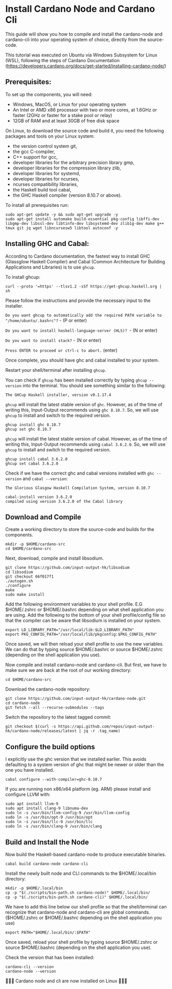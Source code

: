 # Install Cardano Node and Cardano Cli
This guide will show you how to compile and install the cardano-node and cardano-cli into your operating system of choice, directly from the source-code.

This tutorial was executed on Ubuntu via Windows Subsystem for Linux (WSL), following the steps of Cardano Documentation (https://developers.cardano.org/docs/get-started/installing-cardano-node/)

## Prerequisites:
To set up the components, you will need:

* Windows, MacOS, or Linux for your operating system
* An Intel or AMD x86 processor with two or more cores, at 1.6GHz or faster (2GHz or faster for a stake pool or relay)
* 12GB of RAM and at least 30GB of free disk space

On Linux, to download the source code and build it, you need the following packages and tools on your Linux system:

* the version control system git,
* the gcc C-compiler,
* C++ support for gcc,
* developer libraries for the arbitrary precision library gmp,
* developer libraries for the compression library zlib,
* developer libraries for systemd,
* developer libraries for ncurses,
* ncurses compatibility libraries,
* the Haskell build tool cabal,
* the GHC Haskell compiler (version 8.10.7 or above).

To install all prerequisites run:
```console
sudo apt-get update -y && sudo apt-get upgrade -y
sudo apt-get install automake build-essential pkg-config libffi-dev libgmp-dev libssl-dev libtinfo-dev libsystemd-dev zlib1g-dev make g++ tmux git jq wget libncursesw5 libtool autoconf -y
```

## Installing GHC and Cabal:
According to Cardano documentation, the fastest way to install GHC (Glassglow Haskell Compiler) and Cabal (Common Architecture for Building Applications and Libraries) is to use `ghcup`.

To install ghcup:
```console
curl --proto '=https' --tlsv1.2 -sSf https://get-ghcup.haskell.org | sh
```
Please follow the instructions and provide the necessary input to the installer.

`Do you want ghcup to automatically add the required PATH variable to "/home/ubuntu/.bashrc"?` - (P or enter)

`Do you want to install haskell-language-server (HLS)? `- (N or enter)

`Do you want to install stack?` - (N or enter)

`Press ENTER to proceed or ctrl-c to abort.` (enter)

Once complete, you should have ghc and cabal installed to your system.

Restart your shell/terminal after installing `ghcup`.

You can check if `ghcup` has been installed correctly by typing `ghcup --version` into the terminal. You should see something similar to the following:

```console
The GHCup Haskell installer, version v0.1.17.4
```
`ghcup` will install the latest stable version of `ghc`. However, as of the time of writing this, Input-Output recommends using `ghc 8.10.7`. So, we will use `ghcup` to install and switch to the required version.

```console
ghcup install ghc 8.10.7
ghcup set ghc 8.10.7
```

`ghcup` will install the latest stable version of cabal. However, as of the time of writing this, Input-Output recommends using `cabal 3.6.2.0`. So, we will use `ghcup` to install and switch to the required version.

```console
ghcup install cabal 3.6.2.0
ghcup set cabal 3.6.2.0
```

Check if we have the correct ghc and cabal versions installed with `ghc --version` and `cabal --version`:

```console
The Glorious Glasgow Haskell Compilation System, version 8.10.7

cabal-install version 3.6.2.0
compiled using version 3.6.2.0 of the Cabal library
```

## Download and Compile
Create a working directory to store the source-code and builds for the components.
```console
mkdir -p $HOME/cardano-src
cd $HOME/cardano-src
```

Next, download, compile and install libsodium.
```console
git clone https://github.com/input-output-hk/libsodium
cd libsodium
git checkout 66f017f1
./autogen.sh
./configure
make
sudo make install
```

Add the following environment variables to your shell profile. E.G $HOME/.zshrc or $HOME/.bashrc depending on what shell application you are using. Add the following to the bottom of your shell profile/config file so that the compiler can be aware that libsodium is installed on your system.

```console
export LD_LIBRARY_PATH="/usr/local/lib:$LD_LIBRARY_PATH"
export PKG_CONFIG_PATH="/usr/local/lib/pkgconfig:$PKG_CONFIG_PATH"
```

Once saved, we will then reload your shell profile to use the new variables. We can do that by typing source $HOME/.bashrc or source $HOME/.zshrc (depending on the shell application you use).

Now compile and install cardano-node and cardano-cli. But first, we have to make sure we are back at the root of our working directory:

```console
cd $HOME/cardano-src
```
Download the cardano-node repository:

```console
git clone https://github.com/input-output-hk/cardano-node.git
cd cardano-node
git fetch --all --recurse-submodules --tags
```

Switch the repository to the latest tagged commit:
```console
git checkout $(curl -s https://api.github.com/repos/input-output-hk/cardano-node/releases/latest | jq -r .tag_name)
```

## Configure the build options
I explicitly use the ghc version that we installed earlier. This avoids defaulting to a system version of ghc that might be newer or older than the one you have installed.
```console
cabal configure --with-compiler=ghc-8.10.7
```

If you are running non x86/x64 platform (eg. ARM) please install and configure LLVM with:
```console
sudo apt install llvm-9
sudo apt install clang-9 libnuma-dev
sudo ln -s /usr/bin/llvm-config-9 /usr/bin/llvm-config
sudo ln -s /usr/bin/opt-9 /usr/bin/opt
sudo ln -s /usr/bin/llc-9 /usr/bin/llc
sudo ln -s /usr/bin/clang-9 /usr/bin/clang
```

## Build and Install the Node
Now build the Haskell-based cardano-node to produce executable binaries.
```console
cabal build cardano-node cardano-cli
```

Install the newly built node and CLI commands to the $HOME/.local/bin directory:
```console
mkdir -p $HOME/.local/bin
cp -p "$(./scripts/bin-path.sh cardano-node)" $HOME/.local/bin/
cp -p "$(./scripts/bin-path.sh cardano-cli)" $HOME/.local/bin/
```

We have to add this line below our shell profile so that the shell/terminal can recognize that cardano-node and cardano-cli are global commands. ($HOME/.zshrc or $HOME/.bashrc depending on the shell application you use)

```console
export PATH="$HOME/.local/bin/:$PATH"
```

Once saved, reload your shell profile by typing source $HOME/.zshrc or source $HOME/.bashrc (depending on the shell application you use).

Check the version that has been installed:
```console
cardano-cli --version
cardano-node --version
```

🎉🎉🎉 Cardano node and cli are now installed on Linux 🎉🎉🎉




